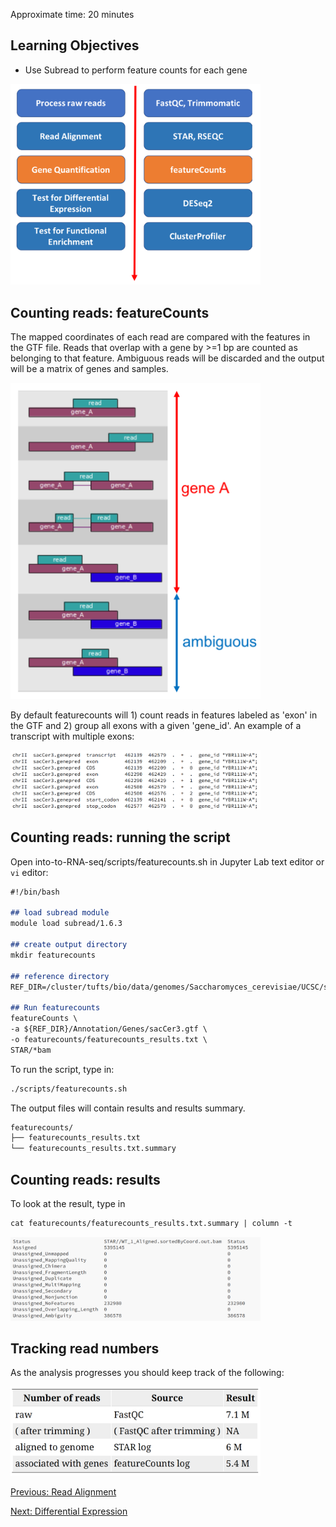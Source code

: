 Approximate time: 20 minutes

## Learning Objectives

- Use Subread to perform feature counts for each gene

<img src="../img/workflow_gene_quant.png" width="400">

## Counting reads: featureCounts

The mapped coordinates of each read are compared with the features in the GTF file. Reads that overlap with a gene by >=1 bp are counted as belonging to that feature. Ambiguous reads will be discarded and the output will be a matrix of genes and samples.

<img src="../img/featurecount_ambiguous.png" width="400">

By default featurecounts will 1) count reads in features labeled as 'exon' in the GTF and 2) group all exons with a given 'gene_id'. An example of a transcript with multiple exons:

<img src="../img/featurecount_multi_exons.png" width="400">

## Counting reads: running the script

Open into-to-RNA-seq/scripts/featurecounts.sh in Jupyter Lab text editor or `vi` editor:
```markdown
#!/bin/bash

## load subread module
module load subread/1.6.3

## create output directory
mkdir featurecounts

## reference directory
REF_DIR=/cluster/tufts/bio/data/genomes/Saccharomyces_cerevisiae/UCSC/sacCer3

## Run featurecounts
featureCounts \
-a ${REF_DIR}/Annotation/Genes/sacCer3.gtf \
-o featurecounts/featurecounts_results.txt \
STAR/*bam
```

To run the script, type in:
```markdown
./scripts/featurecounts.sh
```

The output files will contain results and results summary.
```markdown
featurecounts/
├── featurecounts_results.txt
└── featurecounts_results.txt.summary
```

## Counting reads: results
To look at the result, type in
```markdown
cat featurecounts/featurecounts_results.txt.summary | column -t
```

<img src="../img/featurecount_summary.png" width="400">


## Tracking read numbers
As the analysis progresses you should keep track of the following:

<img src="../img/featurecount_read_summary.png" width="400">


[Previous: Read Alignment ](03_Read_Alignment.md)

[Next: Differential Expression](05_Differential_Expression.md)

